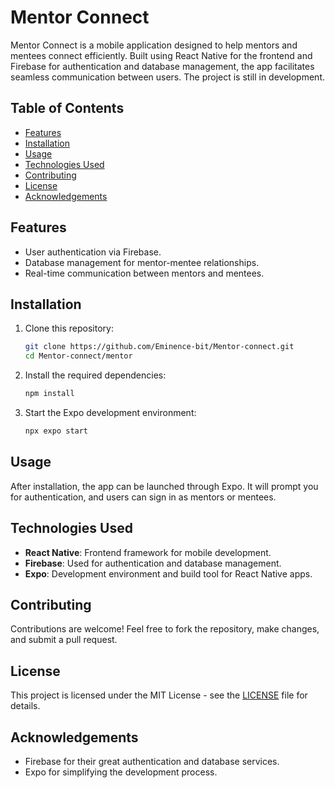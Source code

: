 # Mentor Connect

Mentor Connect is a mobile application designed to help mentors and mentees connect efficiently. Built using React Native for the frontend and Firebase for authentication and database management, the app facilitates seamless communication between users. The project is still in development.

## Table of Contents
- [Features](#features)
- [Installation](#installation)
- [Usage](#usage)
- [Technologies Used](#technologies-used)
- [Contributing](#contributing)
- [License](#license)
- [Acknowledgements](#acknowledgements)

## Features
- User authentication via Firebase.
- Database management for mentor-mentee relationships.
- Real-time communication between mentors and mentees.

## Installation

1. Clone this repository:
    ```bash
    git clone https://github.com/Eminence-bit/Mentor-connect.git
    cd Mentor-connect/mentor
    ```

2. Install the required dependencies:
    ```bash
    npm install
    ```

3. Start the Expo development environment:
    ```bash
    npx expo start
    ```

## Usage

After installation, the app can be launched through Expo. It will prompt you for authentication, and users can sign in as mentors or mentees.

## Technologies Used

- **React Native**: Frontend framework for mobile development.
- **Firebase**: Used for authentication and database management.
- **Expo**: Development environment and build tool for React Native apps.

## Contributing

Contributions are welcome! Feel free to fork the repository, make changes, and submit a pull request. 

## License

This project is licensed under the MIT License - see the [LICENSE](LICENSE) file for details.

## Acknowledgements

- Firebase for their great authentication and database services.
- Expo for simplifying the development process.

